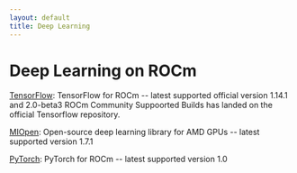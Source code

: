 ```yaml
---
layout: default
title: Deep Learning
---
```

# Deep Learning on ROCm

[TensorFlow](tensorflow.md): TensorFlow for ROCm -- latest supported official version 1.14.1 and 2.0-beta3
ROCm Community Suppoorted Builds has landed on the official Tensorflow repository. 

[MIOpen](miopen.md): Open-source deep learning library for AMD GPUs -- latest supported version 1.7.1

[PyTorch](pytorch.md): PyTorch for ROCm -- latest supported version 1.0

